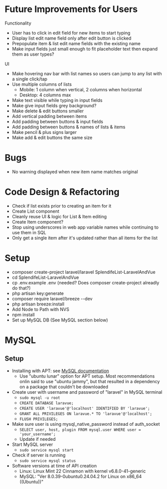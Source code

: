 # Future Improvements for Users
Functionality
- User has to click in edit field for new items to start typing
- Display list edit name field only after edit button is clicked
- Prepopulate item & list edit name fields with the existing name
- Make input fields just small enough to fit placeholder text then expand them as user types?

UI
- Make hovering nav bar with list names so users can jump to any list with a single click/tap
- Use multiple columns of lists
    - Mobile: 1 column when vertical, 2 columns when horizontal
    - Desktop: 4 columns max
- Make text visible while typing in input fields
- Make give input fields grey background?
- Make delete & edit buttons smaller
- Add vertical padding between items
- Add padding between buttons & input fields
- Add padding between buttons & names of lists & items
- Make pencil & plus signs larger
- Make add & edit buttons the same size

# Bugs
- No warning displayed when new item name matches original

# Code Design & Refactoring
- Check if list exists prior to creating an item for it
- Create List component
- Cleanly reuse UI & logic for List & Item editing
- Create Item component?
- Stop using underscores in web app variable names while continuing to use them in SQL
- Only get a single item after it's updated rather than all items for the list

# Setup
- composer create-project laravel/laravel SplendifeList-LaravelAndVue
- cd SplendifeList-LaravelAndVue
- cp .env.example .env (needed? Does composer create-project alreadly do that?)
- php artisan key:generate
- composer require laravel/breeze --dev
- php artisan breeze:install
- Add Node to Path with NVS
- npm install
- Set up MySQL DB (See MySQL section below)

# MySQL
## Setup
- Installing with APT: see [MySQL documentation](https://dev.mysql.com/doc/mysql-apt-repo-quick-guide/en/)
    - Use "ubuntu lunar" option for APT setup. Most recommendations onlin said to use "ubuntu jammy", but that resulted in a dependency on a package that couldn't be downloaded
- Create user with username and password of "laravel" in MySQL terminal
    - `sudo mysql -u root`
    - `CREATE DATABASE laravue;`
    - `CREATE USER 'laravue'@'localhost' IDENTIFIED BY 'laravue';`
    - `GRANT ALL PRIVILEGES ON laravue.* TO 'laravue'@'localhost';`
    - `FLUSH PRIVILEGES;`
- Make sure user is using mysql_native_password instead of auth_socket
    - `SELECT user, host, plugin FROM mysql.user WHERE user = 'your_username';`
    - Update if needed
- Start MySQL server
    - `sudo service mysql start`
- Check if server is running
    - `sudo service mysql status`
- Software versions at time of API creation
    - Linux: Linux Mint 22 Cinnamon with kernel v6.8.0-41-generic
    - MySQL: "Ver 8.0.39-0ubuntu0.24.04.2 for Linux on x86_64 ((Ubuntu))"